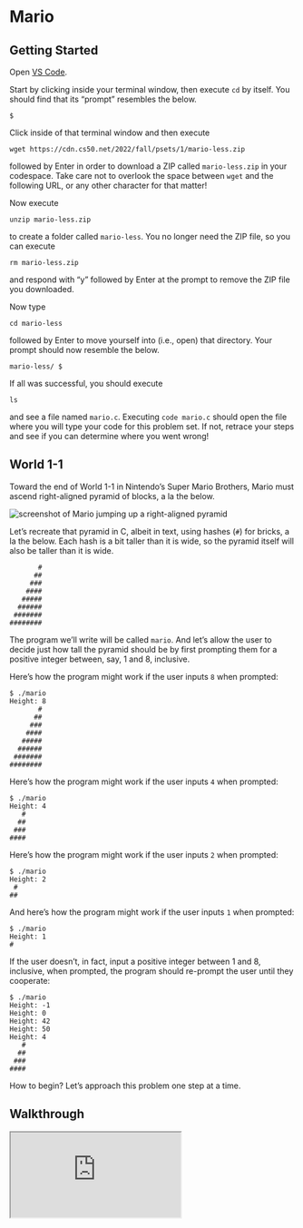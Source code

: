 # Mario

## Getting Started

Open [VS Code](https://code.cs50.io/).

Start by clicking inside your terminal window, then execute `cd` by itself. You should find that its “prompt” resembles the below.

    $

Click inside of that terminal window and then execute

    wget https://cdn.cs50.net/2022/fall/psets/1/mario-less.zip

followed by Enter in order to download a ZIP called `mario-less.zip` in your codespace. Take care not to overlook the space between `wget` and the following URL, or any other character for that matter!

Now execute

    unzip mario-less.zip

to create a folder called `mario-less`. You no longer need the ZIP file, so you can execute

    rm mario-less.zip

and respond with “y” followed by Enter at the prompt to remove the ZIP file you downloaded.

Now type

    cd mario-less

followed by Enter to move yourself into (i.e., open) that directory. Your prompt should now resemble the below.

    mario-less/ $

If all was successful, you should execute

    ls

and see a file named `mario.c`. Executing `code mario.c` should open the file where you will type your code for this problem set. If not, retrace your steps and see if you can determine where you went wrong!

## World 1-1

Toward the end of World 1-1 in Nintendo’s Super Mario Brothers, Mario must ascend right-aligned pyramid of blocks, a la the below.

![screenshot of Mario jumping up a right-aligned pyramid](https://cs50.harvard.edu/x/2023/psets/1/mario/less/pyramid.png)

Let’s recreate that pyramid in C, albeit in text, using hashes (`#`) for bricks, a la the below. Each hash is a bit taller than it is wide, so the pyramid itself will also be taller than it is wide.

           #
          ##
         ###
        ####
       #####
      ######
     #######
    ########

The program we’ll write will be called `mario`. And let’s allow the user to decide just how tall the pyramid should be by first prompting them for a positive integer between, say, 1 and 8, inclusive.

Here’s how the program might work if the user inputs `8` when prompted:

    $ ./mario
    Height: 8
           #
          ##
         ###
        ####
       #####
      ######
     #######
    ########

Here’s how the program might work if the user inputs `4` when prompted:

    $ ./mario
    Height: 4
       #
      ##
     ###
    ####

Here’s how the program might work if the user inputs `2` when prompted:

    $ ./mario
    Height: 2
     #
    ##

And here’s how the program might work if the user inputs `1` when prompted:

    $ ./mario
    Height: 1
    #

If the user doesn’t, in fact, input a positive integer between 1 and 8, inclusive, when prompted, the program should re-prompt the user until they cooperate:

    $ ./mario
    Height: -1
    Height: 0
    Height: 42
    Height: 50
    Height: 4
       #
      ##
     ###
    ####

How to begin? Let’s approach this problem one step at a time.

## Walkthrough

<div class="ratio ratio-16x9" data-video=""><iframe allow="accelerometer; autoplay; encrypted-media; gyroscope; picture-in-picture" allowfullscreen="" class="border" data-video="" src="https://www.youtube.com/embed/NAs4FIWkJ4s?modestbranding=0&amp;rel=0&amp;showinfo=0"></iframe></div>
